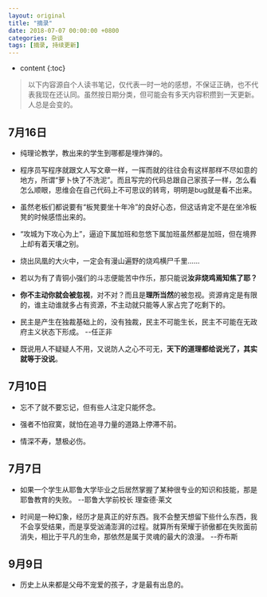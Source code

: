 ```yaml
---
layout: original
title: "摘录"
date: 2018-07-07 00:00:00 +0800 
categories: 杂谈
tags: [摘录, 持续更新]
---
```

* content
{:toc}


> 以下内容源自个人读书笔记，仅代表一时一地的感想，不保证正确，也不代表我现在还认同。虽然按日期分类，但可能会有多天内容积攒到一天更新。
<br> 人总是会变的。

<!-- more -->

## 7月16日
* 纯理论教学，教出来的学生到哪都是埋炸弹的。

* 程序员写程序就跟文人写文章一样，一挥而就的往往会有这样那样不尽如意的地方，所谓“萝卜快了不洗泥”。而且写完的代码总跟自己家孩子一样，怎么看怎么顺眼，思维会在自己代码上不可思议的转弯，明明是bug就是看不出来。

* 虽然老板们都说要有“板凳要坐十年冷”的良好心态，但这话肯定不是在坐冷板凳的时候感悟出来的。

* “攻城为下攻心为上”，逼迫下属加班和忽悠下属加班虽然都是加班，但在境界上却有着天壤之别。

* 烧出凤凰的大火中，一定会有漫山遍野的烧鸡横尸千里……

* 若以为有了青铜小强们的斗志便能苦中作乐，那只能说**汝非烧鸡焉知焦了耶？**

* **你不主动你就会被忽视**，对不对？而且是**理所当然**的被忽视。资源肯定是有限的，谁主动谁就多占有资源，不主动就只能等人家占完了吃剩下的。

* 民主是产生在独裁基础上的，没有独裁，民主不可能生长，民主不可能在无政府主义状态下形成。  --任正非

* 既说用人不疑疑人不用，又说防人之心不可无，**天下的道理都给说光了，其实就等于没说**。

## 7月10日
* 忘不了就不要忘记，但有些人注定只能怀念。

* 强者不怕寂寞，就怕在追寻力量的道路上停滞不前。

* 情深不寿，慧极必伤。

## 7月7日
* 如果一个学生从耶鲁大学毕业之后居然掌握了某种很专业的知识和技能，那是耶鲁教育的失败。  --耶鲁大学前校长 理查德·莱文

* 时间是一种幻象，经历才是真正的好东西。我不会整天想留下些什么东西，我不会享受结果，而是享受汹涌澎湃的过程。就算所有荣耀于骄傲都在失败面前消失，相比于平凡的生命，那依然是属于灵魂的最大的浪漫。 --乔布斯


## 9月9日
* 历史上从来都是父母不宠爱的孩子，才是最有出息的。